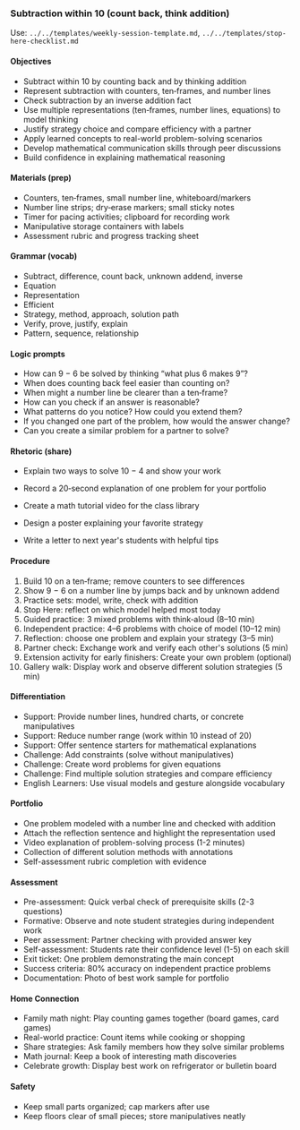 ### Subtraction within 10 (count back, think addition)

Use: `../../templates/weekly-session-template.md`, `../../templates/stop-here-checklist.md`

#### Objectives
- Subtract within 10 by counting back and by thinking addition
- Represent subtraction with counters, ten‑frames, and number lines
- Check subtraction by an inverse addition fact
- Use multiple representations (ten‑frames, number lines, equations) to model thinking
- Justify strategy choice and compare efficiency with a partner
- Apply learned concepts to real-world problem-solving scenarios
- Develop mathematical communication skills through peer discussions
- Build confidence in explaining mathematical reasoning
#### Materials (prep)
- Counters, ten‑frames, small number line, whiteboard/markers
- Number line strips; dry‑erase markers; small sticky notes
- Timer for pacing activities; clipboard for recording work
- Manipulative storage containers with labels
- Assessment rubric and progress tracking sheet
#### Grammar (vocab)
- Subtract, difference, count back, unknown addend, inverse
- Equation
- Representation
- Efficient
- Strategy, method, approach, solution path
- Verify, prove, justify, explain
- Pattern, sequence, relationship
#### Logic prompts
- How can 9 − 6 be solved by thinking “what plus 6 makes 9”?
- When does counting back feel easier than counting on?
- When might a number line be clearer than a ten‑frame?
- How can you check if an answer is reasonable?
- What patterns do you notice? How could you extend them?
- If you changed one part of the problem, how would the answer change?
- Can you create a similar problem for a partner to solve?
#### Rhetoric (share)
- Explain two ways to solve 10 − 4 and show your work
- Record a 20‑second explanation of one problem for your portfolio

- Create a math tutorial video for the class library
- Design a poster explaining your favorite strategy
- Write a letter to next year's students with helpful tips
#### Procedure
1) Build 10 on a ten‑frame; remove counters to see differences
2) Show 9 − 6 on a number line by jumps back and by unknown addend
3) Practice sets: model, write, check with addition
4) Stop Here: reflect on which model helped most today
5) Guided practice: 3 mixed problems with think‑aloud (8–10 min)
6) Independent practice: 4–6 problems with choice of model (10–12 min)
7) Reflection: choose one problem and explain your strategy (3–5 min)
8) Partner check: Exchange work and verify each other's solutions (5 min)
9) Extension activity for early finishers: Create your own problem (optional)
10) Gallery walk: Display work and observe different solution strategies (5 min)

#### Differentiation
- Support: Provide number lines, hundred charts, or concrete manipulatives
- Support: Reduce number range (work within 10 instead of 20)
- Support: Offer sentence starters for mathematical explanations
- Challenge: Add constraints (solve without manipulatives)
- Challenge: Create word problems for given equations
- Challenge: Find multiple solution strategies and compare efficiency
- English Learners: Use visual models and gesture alongside vocabulary
#### Portfolio
- One problem modeled with a number line and checked with addition
- Attach the reflection sentence and highlight the representation used
- Video explanation of problem-solving process (1-2 minutes)
- Collection of different solution methods with annotations
- Self-assessment rubric completion with evidence

#### Assessment
- Pre-assessment: Quick verbal check of prerequisite skills (2-3 questions)
- Formative: Observe and note student strategies during independent work
- Peer assessment: Partner checking with provided answer key
- Self-assessment: Students rate their confidence level (1-5) on each skill
- Exit ticket: One problem demonstrating the main concept
- Success criteria: 80% accuracy on independent practice problems
- Documentation: Photo of best work sample for portfolio

#### Home Connection
- Family math night: Play counting games together (board games, card games)
- Real-world practice: Count items while cooking or shopping
- Share strategies: Ask family members how they solve similar problems
- Math journal: Keep a book of interesting math discoveries
- Celebrate growth: Display best work on refrigerator or bulletin board
#### Safety
- Keep small parts organized; cap markers after use
- Keep floors clear of small pieces; store manipulatives neatly

<!-- enriched: v1 -->


<!-- expanded: v3 -->